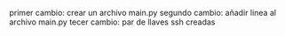 primer cambio: crear un archivo main.py
segundo cambio: añadir linea al archivo main.py
tecer cambio: par de llaves ssh creadas
